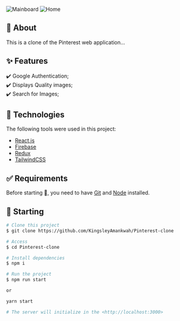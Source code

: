 ![Mainboard](https://user-images.githubusercontent.com/64941442/213516438-74707784-824b-4ccc-862d-0fd5bd5af484.png)
![Home](https://user-images.githubusercontent.com/64941442/213516555-9ee0f2c6-f9be-44de-a1ee-379a0581523f.png)


## :dart: About

This is a clone of the Pinterest web application...

<!-- ## :rocket: [Demo](https://laugh-out-loud-kingsleyamankwah.vercel.app/) -->

## :sparkles: Features

:heavy_check_mark: Google Authentication;\
:heavy_check_mark: Displays Quality images;\
:heavy_check_mark: Search for Images;

## :rocket: Technologies

The following tools were used in this project:

- [React.js](https://reactjs.org/)
- [Firebase](https://firebase.google.com/)
- [Redux](https://redux.js.org/)
- [TailwindCSS](https://tailwindcss.com)

## :white_check_mark: Requirements

Before starting :checkered_flag:, you need to have [Git](https://git-scm.com) and [Node](https://nodejs.org/en/) installed.

## :checkered_flag: Starting

```bash
# Clone this project
$ git clone https://github.com/KingsleyAmankwah/Pinterest-clone

# Access
$ cd Pinterest-clone

# Install dependencies
$ npm i

# Run the project
$ npm run start

or

yarn start

# The server will initialize in the <http://localhost:3000>
```
